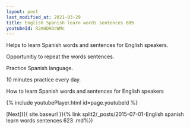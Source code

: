 ```yaml
---
layout: post
last_modified_at: 2021-03-29
title: English Spanish learn words sentences 889 
youtubeId: R2mHDHOcWMc
---
```

 
 
Helps to learn Spanish words and sentences for English speakers.

Opportunitiy to repeat the words sentences. 

Practice Spanish language. 
 
10 minutes practice every day. 
 
How to learn Spanish words and sentences for English speakers 
 
{% include youtubePlayer.html id=page.youtubeId %}
 
 
[Next]({{ site.baseurl }}{% link  split2/_posts/2015-07-01-English spanish learn words sentences 623 .md%})
 
